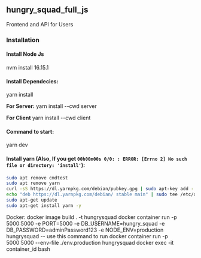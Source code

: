 ## hungry_squad_full_js

Frontend and API for Users

### Installation

#### Install Node Js

nvm install 16.15.1

#### Install Dependecies:

yarn install

**For Server:**
yarn install --cwd server

**For Client**
yarn install --cwd client

#### Command to start:

yarn dev

#### Install yarn (Also, If you get `00h00m00s 0/0: : ERROR: [Errno 2] No such file or directory: 'install'`):

```bash
sudo apt remove cmdtest
sudo apt remove yarn
curl -sS https://dl.yarnpkg.com/debian/pubkey.gpg | sudo apt-key add -
echo "deb https://dl.yarnpkg.com/debian/ stable main" | sudo tee /etc/apt/sources.list.d/yarn.list
sudo apt-get update
sudo apt-get install yarn -y
```

Docker:
docker image build . -t hungrysquad
docker container run -p 5000:5000 -e PORT=5000 -e DB_USERNAME=hungry_squad -e DB_PASSWORD=adminPassword123 -e NODE_ENV=production hungrysquad -- use this command to run
docker container run -p 5000:5000 --env-file ./env.production hungrysquad
docker exec -it container_id bash

